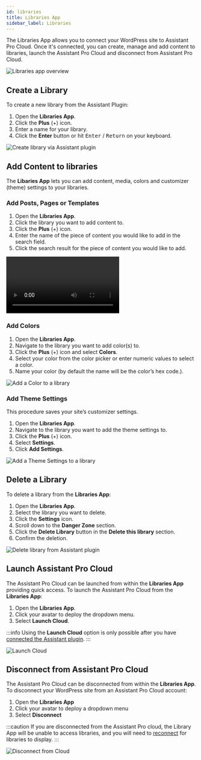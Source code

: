 ```yaml
---
id: libraries
title: Libraries App
sidebar_label: Libraries
---
```


The Libraries App allows you to connect your WordPress site to Assistant Pro Cloud. Once it's connected, you can create, manage and add content to libraries, launch the Assistant Pro Cloud and disconnect from Assistant Pro Cloud.

![Libraries app overview](/img/assistant/apps--apps-libraries--1.jpg)

## ​Create a Library

To create a new library from the Assistant Plugin:

1. Open the **Libraries App**.
2. Click the **Plus** (+) icon.
3. Enter a name for your library.
4. Click the **Enter** button or hit <kbd>Enter</kbd> / <kbd>Return</kbd> on your keyboard.

![Create library via Assistant plugin](/img/assistant/cloud--libraries--assistant-plugin--1.jpg)

## Add Content to libraries
 
The **Libaries App** lets you can add content, media, colors and customizer (theme) settings to your libraries.

### Add Posts, Pages or Templates

1. Open the **Libraries App**.
2. Click the library you want to add content to.
3. Click the **Plus** (+) icon.
4. Enter the name of the piece of content you would like to add in the search field.
5. Click the search result for the piece of content you would like to add.

<video controls>
<source src="/video/assistant/libraries--add-assets--add-posts.mp4" type="video/mp4" />
<source src="/video/assistant/libraries--add-assets--add-posts.webm" type="video/webm" />
</video>

### Add Colors

1. Open the **Libraries App**.
2. Navigate to the library you want to add color(s) to.
3. Click the **Plus** (+) icon and select **Colors**.
4. Select your color from the color picker or enter numeric values to select a color.
5. Name your color (by default the name will be the color’s hex code.).

![Add a Color to a library](/img/assistant/cloud--libraries--assistant-plugin--3.jpg)

### Add Theme Settings

This procedure saves your site’s customizer settings.

1. Open the **Libraries App**.
2. Navigate to the library you want to add the theme settings to.
3. Click the **Plus** (+) icon.
4. Select **Settings**.
5. Click **Add Settings**.

![Add a Theme Settings to a library](/img/assistant/cloud--libraries--assistant-plugin--4.jpg)

## Delete a Library

To delete a library from the **Libraries App**:

1. Open the **Libraries App**.
2. Select the library you want to delete.
3. Click the **Settings** icon.
4. Scroll down to the **Danger Zone** section.
5. Click the **Delete Library** button in the **Delete this library** section.
6. Confirm the deletion.

![Delete library from Assistant plugin](/img/assistant/cloud--libraries--delete-library--2.jpg)

## Launch Assistant Pro Cloud

The Assistant Pro Cloud can be launched from within the **Libraries App** providing quick access. To launch the Assistant Pro Cloud from the **Libraries App**:

1. Open the **Libraries App**.
2. Click your avatar to deploy the dropdown menu.
3. Select **Launch Cloud**.

:::info
Using the **Launch Cloud** option is only possible after you have [connected the Assistant plugin](../../getting-started/connect.md).
:::

![Launch Cloud](/img/assistant/apps--apps-libraries--2.jpg)

## Disconnect from Assistant Pro Cloud

The Assistant Pro Cloud can be disconnected from within the **Libraries App**. To disconnect your WordPress site from an Assistant Pro Cloud account:

1. Open the **Libraries App**
2. Click your avatar to deploy a dropdown menu
3. Select **Disconnect**

:::caution
If you are disconnected from the Assistant Pro cloud, the Library App will be unable to access libraries, and you will need to [reconnect](../../getting-started/connect.md) for libraries to display.
:::

![Disconnect from Cloud](/img/assistant/apps--apps-libraries--3.jpg)
